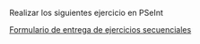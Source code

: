 Realizar los siguientes ejercicio en PSeInt

[Formulario de entrega de ejercicios secuenciales](https://forms.gle/BWDjyh9ffxaUmRj76)
